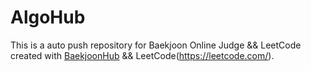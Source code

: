 # AlgoHub
This is a auto push repository for Baekjoon Online Judge && LeetCode created with [BaekjoonHub](https://github.com/BaekjoonHub/BaekjoonHub) && LeetCode(https://leetcode.com/).
